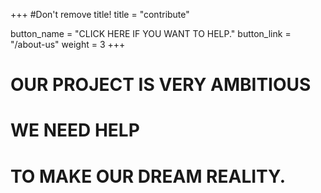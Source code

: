 +++
#Don't remove title!
title = "contribute"

button_name = "CLICK HERE IF YOU WANT TO HELP."
button_link = "/about-us"
weight = 3
+++
# OUR PROJECT IS VERY AMBITIOUS
# WE NEED HELP
# TO MAKE OUR DREAM REALITY.
